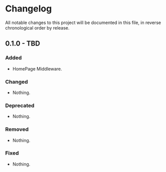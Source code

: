 # Changelog

All notable changes to this project will be documented in this file, in reverse chronological order by release.

## 0.1.0 - TBD

### Added

- HomePage Middleware.

### Changed

- Nothing.

### Deprecated

- Nothing.

### Removed

- Nothing.

### Fixed

- Nothing.
